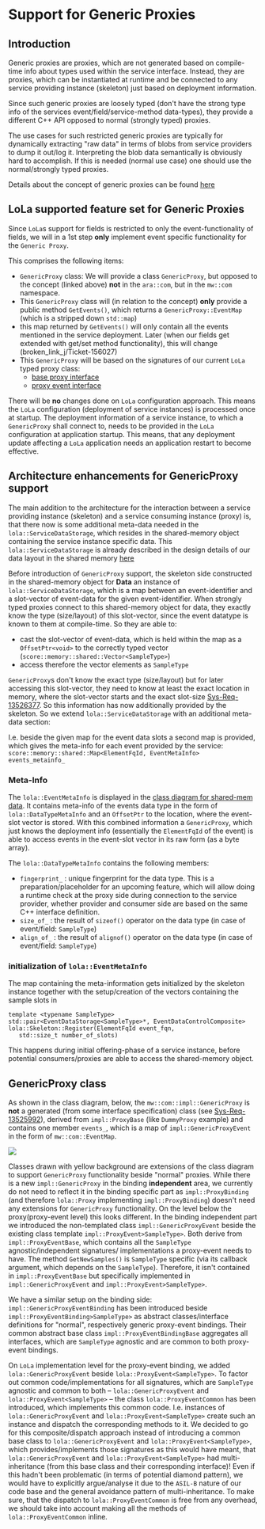 # Support for Generic Proxies

## Introduction

Generic proxies are proxies, which are not generated based on compile-time info about types used within the service
interface. Instead, they are proxies, which can be instantiated at runtime and be connected to any service providing
instance (skeleton) just based on deployment information.

Since such generic proxies are loosely typed (don't have the strong type info of the services event/field/service-method
data-types), they provide a different C++ API opposed to normal (strongly typed) proxies.

The use cases for such restricted generic proxies are typically for dynamically extracting "raw data" in terms of blobs
from service providers to dump it out/log it. Interpreting the blob data semantically is obviously hard to accomplish.
If this is needed (normal use case) one should use the normal/strongly typed proxies.

Details about the concept of generic proxies can be found
[here](../../../../../docs/features/ipc/lola/mw_com_dii/README.md)

## LoLa supported feature set for Generic Proxies

Since `LoLa`s support for fields is restricted to only the event-functionality of fields, we will in a 1st step **only**
implement event specific functionality for the `Generic Proxy`.

This comprises the following items:
* `GenericProxy` class: We will provide a class `GenericProxy`, but opposed to the concept (linked above) **not** in
  the `ara::com`, but in the `mw::com` namespace.
* This `GenericProxy` class will (in relation to the concept) **only** provide a public method `GetEvents()`, which
  returns a `GenericProxy::EventMap` (which is a stripped down `std::map`)
* this map returned by `GetEvents()` will only contain all the events mentioned in the service deployment. Later (when
  our fields get extended with get/set method functionality), this will change
  (broken_link_j/Ticket-156027)
* This `GenericProxy` will be based on the signatures of our current `LoLa` typed proxy class:
  * [base proxy interface](broken_link_g/swh/ddad_platform/blob/master/aas/mw/com/impl/proxy_base.h)
  * [proxy event interface](broken_link_g/swh/ddad_platform/blob/master/aas/mw/com/impl/proxy_event.h)

There will be **no** changes done on `LoLa` configuration approach. This means the `LoLa` configuration (deployment of
service instances) is processed once at startup. The deployment information of a service instance, to which a
`GenericProxy` shall connect to, needs to be provided in the `LoLa` configuration at application startup. This means,
that any deployment update affecting a `LoLa` application needs an application restart to become effective.

## Architecture enhancements for GenericProxy support

The main addition to the architecture for the interaction between a service providing instance (skeleton) and a service
consuming instance (proxy) is, that there now is some additional meta-data needed in the `lola::ServiceDataStorage`,
which resides in the shared-memory object containing the service instance specific data. This `lola::ServiceDataStorage`
is already described in the design details of our data layout in the shared memory
[here](../../shared_mem_layout/README.md#shared-memory-object-for-data)

Before introduction of `GenericProxy` support, the skeleton side constructed in the shared-memory object for **Data** an
instance of `lola::ServiceDataStorage`, which is a map between an event-identifier and a slot-vector of event-data for
the given event-identifier.
When strongly typed proxies connect to this shared-memory object for data, they exactly know the type (size/layout) of
this slot-vector, since the event datatype is known to them at compile-time. So they are able to:
* cast the slot-vector of event-data, which is held within the map as a `OffsetPtr<void>` to the correctly typed vector
  (`score::memory::shared::Vector<SampleType>`)
* access therefore the vector elements as `SampleType`

`GenericProxy`s don't know the exact type (size/layout)
but for later accessing this slot-vector,
they need to know at least the exact location in memory, where the slot-vector starts and the exact slot-size
[Sys-Req-13526377](broken_link_c/issue/13526377). So this
information has now additionally provided by the skeleton. So we extend `lola::ServiceDataStorage` with an additional
meta-data section:

I.e. beside the given map for the event data slots a second map is provided, which gives the meta-info for each event
provided by the service:
`score::memory::shared::Map<ElementFqId, EventMetaInfo> events_metainfo_`

### Meta-Info

The `lola::EventMetaInfo` is displayed in the [class diagram for shared-mem data](../../shared_mem_layout/README.md#shared-memory-object-as-memory-resource).
It contains meta-info of the events data type in the form of `lola::DataTypeMetaInfo` and an `OffsetPtr` to the
location, where the event-slot vector is stored. With this combined information a `GenericProxy`, which just knows the
deployment info (essentially the `ElementFqId` of the event) is able to access events in the event-slot vector in its raw
form (as a byte array).

The `lola::DataTypeMetaInfo` contains the following members:
* `fingerprint_` : unique fingerprint for the data type. This is a preparation/placeholder for an upcoming feature,
 which will allow doing a runtime check at the proxy side during connection to the service provider, whether provider
 and consumer side are based on the same C++ interface definition.
* `size_of_` : the result of `sizeof()` operator on the data type (in case of event/field: `SampleType`)
* `align_of_` : the result of `alignof()` operator on the data type (in case of event/field: `SampleType`)

### initialization of `lola::EventMetaInfo`

The map containing the meta-information gets initialized by the skeleton instance together with the setup/creation of
the vectors containing the sample slots in
```
template <typename SampleType>
std::pair<EventDataStorage<SampleType>*, EventDataControlComposite> lola::Skeleton::Register(ElementFqId event_fqn,
   std::size_t number_of_slots)
```

This happens during initial offering-phase of a service instance, before potential consumers/proxies are able to access
the shared-memory object.

## GenericProxy class

As shown in the class diagram, below, the `mw::com::impl::GenericProxy` is **not** a generated (from some interface
specification) class (see [Sys-Req-13525992](broken_link_c/issue/13525992)), derived from
`impl::ProxyBase` (like `DummyProxy` example) and contains one member `events_`, which is a map of
`impl::GenericProxyEvent` in the form of `mw::com::EventMap`.

<img src="https://www.plantuml.com/plantuml/proxy?src=https://raw.githubusercontent.com/eclipse-score/communication/refs/heads/main/score/mw/com/design/skeleton_proxy/generic_proxy/generic_proxy_model.puml">

Classes drawn with yellow background are extensions of the class diagram to support `GenericProxy` functionality beside
"normal" proxies.
While there is a new `impl::GenericProxy` in the binding **independent** area, we currently do not need to reflect it in
the binding specific part as `impl::ProxyBinding` (and therefore `lola::Proxy` implementing `impl::ProxyBinding`)
doesn't need any extensions for `GenericProxy` functionality.
On the level below the proxy(proxy-event level) this looks different. In the binding independent part we introduced the
non-templated class `impl::GenericProxyEvent` beside the existing class template `impl::ProxyEvent>SampleType>`.
Both derive from `impl::ProxyEventBase`, which contains all the `SampleType` agnostic/independent signatures/
implementations a proxy-event needs to have.
The method `GetNewSamples()` is `SampleType` specific (via its callback argument, which depends on the `SampleType`).
Therefore, it isn't contained in `impl::ProxyEventBase` but specifically implemented in `impl::GenericProxyEvent` and
`impl::ProxyEvent>SampleType>`.

We have a similar setup on the binding side: `impl::GenericProxyEventBinding` has been introduced beside
`impl::ProxyEventBinding>SampleType>` as abstract classes/interface definitions for "normal", respectively generic
proxy-event bindings.
Their common abstract base class `impl::ProxyEventBindingBase` aggregates all interfaces, which are `SampleType`
agnostic and are common to both proxy-event bindings.

On `LoLa` implementation level for the proxy-event binding, we added `lola::GenericProxyEvent` beside
`lola::ProxyEvent<SampleType>`.
To factor out common code/implementations for all signatures, which are `SampleType` agnostic and common to both
&ndash; `lola::GenericProxyEvent` and `lola::ProxyEvent<SampleType>` &ndash; the class `lola::ProxyEventCommon` has been
introduced, which implements this common code. I.e. instances of `lola::GenericProxyEvent` and `lola::ProxyEvent<SampleType>`
create such an instance and dispatch the corresponding methods to it. We decided to go for this composite/dispatch
approach instead of introducing a common base class to `lola::GenericProxyEvent` and `lola::ProxyEvent<SampleType>`,
which provides/implements those signatures as this would have meant, that `lola::GenericProxyEvent` and
`lola::ProxyEvent<SampleType>` had multi-inheritance (from this base class and their corresponding interface)!
Even if this hadn't been problematic (in terms of potential diamond pattern), we would have to explicitly argue/analyse
it due to the `ASIL-B` nature of our code base and the general avoidance pattern of multi-inheritance.
To make sure, that the dispatch to `lola::ProxyEventCommon` is free from any overhead, we should take into account
making all the methods of `lola::ProxyEventCommon` inline.
